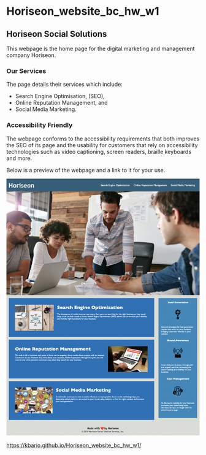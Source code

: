 # Horiseon_website_bc_hw_w1

## Horiseon Social Solutions
This webpage is the home page for the digital marketing and management company Horiseon. 

### Our Services
The page details their services which include:
 - Search Engine Optimisation, (SEO),
 - Online Reputation Management, and
 - Social Media Marketing.

### Accessibility Friendly
The webpage conforms to the accessibility requirements that both improves the SEO of its page and the usability for customers that rely on accessibility technologies such as video captioning, screen readers, braille keyboards and more.

Below is a preview of the webpage and a link to it for your use.

![A screenshot of the websites homepage](./website_screenshot.png)

https://kbario.github.io/Horiseon_website_bc_hw_w1/
